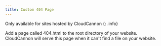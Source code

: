 ```yaml
---
title: Custom 404 Page
---
```

Only available for sites hosted by CloudCannon
{: .info}

Add a page called 404.html to the root directory of your website. CloudCannon will serve this page when it can't find a file on your website.
